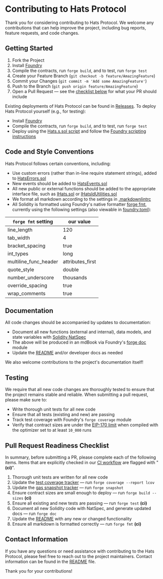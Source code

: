 # Contributing to Hats Protocol

Thank you for considering contributing to Hats Protocol. We welcome any contributions that can help improve the project, including bug reports, feature requests, and code changes.

## Getting Started

1. Fork the Project
2. Install [Foundry](https://book.getfoundry.sh/getting-started/installation)
3. Compile the contracts, run `forge build`, and to test, run `forge test`
4. Create your Feature Branch (`git checkout -b feature/AmazingFeature`)
5. Commit your Changes (`git commit -m 'Add some AmazingFeature'`)
6. Push to the Branch (`git push origin feature/AmazingFeature`)
7. Open a Pull Request &mdash; see the [checklist below](#pull-request-readiness-checklist) for what your PR should include

Existing deployments of Hats Protocol can be found in [Releases](https://github.com/Hats-Protocol/hats-protocol/releases). To deploy Hats Protocol yourself (e.g., for testing):

- Install [Foundry](https://book.getfoundry.sh/getting-started/installation)
- Compile the contracts, run `forge build`, and to test, run `forge test`
- Deploy using the [Hats.s.sol script](script/Hats.s.sol) and follow the [Foundry scripting instructions](https://book.getfoundry.sh/tutorials/solidity-scripting)

## Code and Style Conventions

Hats Protocol follows certain conventions, including:

- Use custom errors (rather than in-line require statement strings), added to [HatsErrors.sol](src/Interfaces/HatsErrors.sol)
- New events should be added to [HatsEvents.sol](src/Interfaces/HatsEvents.sol)
- All new public or external functions should be added to the appropriate interface file, such as [IHats.sol](src/Interfaces/IHats.sol) or [IHatsIdUtilities.sol](src/Interfaces/IHatsIdUtilities.sol)
- We format all markdown according to the settings in [.markdownlintrc](./.markdownlintrc)
- All Solidity is formatted using Foundry's native formatter [forge fmt](https://github.com/foundry-rs/foundry/tree/master/fmt), currently using the following settings (also viewable in [foundry.toml](./foundry.toml)):

| `forge fmt` setting              | our value   |
| -------------------------------- | ----------- |
| line_length                      | 120         |
| tab_width                        | 4           |
| bracket_spacing                  | true        |
| int_types                        | long        |
| multiline_func_header            | attributes_first |
| quote_style                      | double      |
| number_underscore                | thousands   |
| override_spacing                 | true        |
| wrap_comments                    | true        |

## Documentation

All code changes should be accompanied by updates to documentation:

- Document all new functions (external and internal), data models, and state variables with [Solidity NatSpec](https://docs.soliditylang.org/en/v0.8.17/natspec-format.html)
- The above will be produced in an mdBook via Foundry's [forge doc](https://github.com/foundry-rs/foundry/tree/master/doc) module
- Update the [README](./README.md) and/or developer docs as needed

We also welcome contributions to the project's documentation itself!

## Testing

We require that all new code changes are thoroughly tested to ensure that the project remains stable and reliable. When submitting a pull request, please make sure to:

- Write thorough unit tests for all new code
- Ensure that all tests (existing and new) are passing
- Track test coverage with Foundry's `forge coverage` module
- Verify that contract sizes are under the [EIP-170 limit](https://eips.ethereum.org/EIPS/eip-170) when compiled with the optimizer set to at least `10_000` runs

## Pull Request Readiness Checklist

In summary, before submitting a PR, please complete each of the following items. Items that are explicitly checked in our [CI workflow](./.github/workflows/ci.yml) are flagged with "**(ci)**".

1. Thorough unit tests are written for all new code
2. Update the [test coverage tracker](./lcov.info) &mdash; run `forge coverage --report lcov`
3. Update the [gas snapshot tracker](./.gas-snapshot) &mdash; run `forge snapshot`
4. Ensure contract sizes are small enough to deploy &mdash; run `forge build --sizes` **(ci)**
5. Ensure all existing and new tests are passing &mdash; run `forge test` **(ci)**
6. Document all new Solidity code with NatSpec, and generate updated docs &mdash; run `forge doc`
7. Update the [README](./README.md) with any new or changed functionality
8. Ensure all markdown is formatted correctly &mdash; run `forge fmt` **(ci)**

## Contact Information

If you have any questions or need assistance with contributing to the Hats Protocol, please feel free to reach out to the project maintainers. Contact information can be found in the [README](./README.md#contact) file.

Thank you for your contributions!
